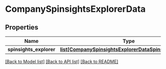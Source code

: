 # CompanySpinsightsExplorerData

## Properties
Name | Type | Description | Notes
------------ | ------------- | ------------- | -------------
**spinsights_explorer** | [**list[CompanySpinsightsExplorerDataSpinsightsExplorer]**](CompanySpinsightsExplorerDataSpinsightsExplorer.md) |  | 

[[Back to Model list]](../README.md#documentation-for-models) [[Back to API list]](../README.md#documentation-for-api-endpoints) [[Back to README]](../README.md)


